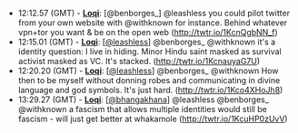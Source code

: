* <a id="12:12.57">12:12.57 (GMT)</a> - __[Loqi](https://github.com/Loqi)__: [@benborges_] @leashless you could pilot twitter from your own website with @withknown for instance. Behind whatever vpn+tor you want & be on the open web (http://twtr.io/1KcnQgbNN_f)
* <a id="12:15.01">12:15.01 (GMT)</a> - __[Loqi](https://github.com/Loqi)__: [<a href="https://twitter.com/leashless">@leashless</a>] @benborges_ @withknown it's a identity question: I live in hiding. Minor Hindu saint masked as survival activist masked as VC. It's stacked. (http://twtr.io/1KcnauyaG7U)
* <a id="12:20.20">12:20.20 (GMT)</a> - __[Loqi](https://github.com/Loqi)__: [<a href="https://twitter.com/leashless">@leashless</a>] @benborges_ @withknown How then to be myself without donning robes and communicating in divine language and god symbols. It's just hard. (http://twtr.io/1Kco4XHoJh8)
* <a id="13:29.27">13:29.27 (GMT)</a> - __[Loqi](https://github.com/Loqi)__: [<a href="https://twitter.com/bhangakhana">@bhangakhana</a>] @leashless @benborges_ @withknown  a fascism that allows multiple identities would still be fascism -  will just get better at whakamole (http://twtr.io/1KcuHP0zUvV)
